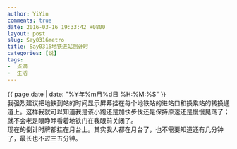 ```yaml
---
author: YiYin
comments: true
date: 2016-03-16 19:33:42 +0800
layout: post
slug: Say0316metro
title: Say0316地铁进站倒计时
categories: [说]
tags:
-  点滴
-  生活
---
```

<div class="saying">
<div class="timestamp">{{ page.date | date: "%Y年%m月%d日 %H:%M:%S" }}</div>
我强烈建议把地铁到站的时间显示屏幕挂在每个地铁站的进站口和换乘站的转换通道上。这样我就可以知道我是该小跑还是加快步伐还是保持原速还是慢慢晃荡了；就不会老是眼睁睁看着地铁门在我眼前关闭了。<br/>
现在的倒计时牌都挂在月台上。其实我人都在月台了，也不需要知道还有几分钟了，最长也不过三五分钟。
</div>